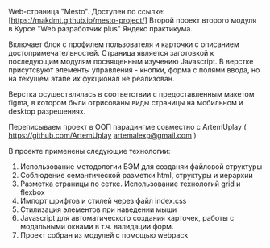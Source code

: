Web-страница "Mesto". Доступен по ссылке: [https://makdmt.github.io/mesto-project/]
Второй проект второго модуля в Курсе "Web разработчик plus" Яндекс практикума.

Включает блок с профилем пользователя и карточки с описанием достопримечательностей.
Страница является заготовкой к последующим модулям посвященным изучению Javascript. В верстке присутсвуют элементы управления - кнопки, форма с полями ввода, но на текущем этапе их фукционал не реализован.

Верстка осуществлялась в соответствии с предоставленным макетом figma, в котором были отрисованы виды страницы на мобильном и desktop разрешениях.

Переписываем проект в ООП парадингме совместно с ArtemUplay ( https://github.com/ArtemUplay artemalexp@gmail.com ) 

В проекте применены следующие технологии:

1. Использование методологии БЭМ для созданяи файловой структуры
2. Соблюдение семантической разметки html, структуры и иерархии
3. Разметка страницы по сетке. Использование технологий grid и flexbox
4. Импорт шрифтов и стилей через файл index.css
5. Стилизация элементов при наведении мыши
6. Javascript для автоматического создания карточек, работы с модальными окнами в т.ч. валидации форм.
7. Проект собран из модулей с помощью webpack
